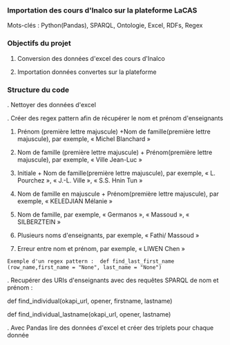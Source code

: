 ### Importation des cours d'Inalco sur la plateforme LaCAS ###

Mots-clés : Python(Pandas), SPARQL, Ontologie, Excel, RDFs, Regex

### Objectifs du projet ####
1. Conversion des données d'excel des cours d'Inalco

2. Importation données convertes sur la plateforme

### Structure du code ####

. Nettoyer des données d'excel


. Créer des regex pattern afin de récupérer le nom et prénom d'enseignants

  1. Prénom (première lettre majuscule) +Nom de famille(première lettre majuscule), par exemple, « Michel Blanchard »

  2. Nom de famille (première lettre majuscule) + Prénom(première lettre majuscule), par exemple, « Ville Jean-Luc »
     
  3. Initiale + Nom de famille(première lettre majuscule), par exemple, « L. Pourchez », « J.-L. Ville », « S.S. Hnin Tun »
     
  4. Nom de famille en majuscule + Prénom(première lettre majuscule), par exemple, « KELEDJIAN Mélanie »
     
  5. Nom de famille, par exemple, « Germanos », « Massoud », « SILBERZTEIN »
     
  6. Plusieurs noms d'enseignants, par exemple, « Fathi/ Massoud »
     
  7. Erreur entre nom et prénom, par exemple, « LIWEN Chen »

    Exemple d'un regex pattern :  def find_last_first_name (row_name,first_name = "None", last_name = "None")

  
. Recupérer des URIs d'enseignants avec des requêtes SPARQL de nom et prénom  : 

  def find_individual(okapi_url, opener, firstname, lastname) 

  def find_individual_lastname(okapi_url, opener, lastname)


. Avec Pandas lire des données d'excel et créer des triplets pour chaque donnée

  



